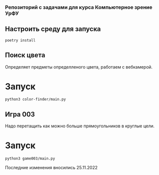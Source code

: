 ### Репозиторий с задачами для курса Компьютерное зрение УрФУ

## Настроить среду для запуска
```
poetry install
```

## Поиск цвета
Определяет предметы определленого цвета, работаем с вебкамерой.

# Запуск
```
python3 color-finder/main.py
```

## Игра 003 
Надо перетащить как можно больше прямоугольников в круглые цели.

# Запуск
```
python3 game003/main.py
```

Последние изменения вносились 25.11.2022
